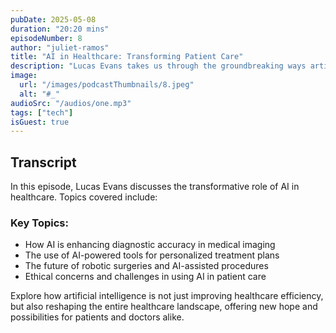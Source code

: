 ```yaml
---
pubDate: 2025-05-08
duration: "20:20 mins"
episodeNumber: 8
author: "juliet-ramos"
title: "AI in Healthcare: Transforming Patient Care"
description: "Lucas Evans takes us through the groundbreaking ways artificial intelligence is revolutionizing healthcare. From diagnosis to treatment, explore how AI is improving patient outcomes and the future of medical care."
image:
  url: "/images/podcastThumbnails/8.jpeg"
  alt: "#_"
audioSrc: "/audios/one.mp3"
tags: ["tech"]
isGuest: true
---
```


## Transcript

In this episode, Lucas Evans discusses the transformative role of AI in healthcare. Topics covered include:

### Key Topics:
- How AI is enhancing diagnostic accuracy in medical imaging
- The use of AI-powered tools for personalized treatment plans
- The future of robotic surgeries and AI-assisted procedures
- Ethical concerns and challenges in using AI in patient care

Explore how artificial intelligence is not just improving healthcare efficiency, but also reshaping the entire healthcare landscape, offering new hope and possibilities for patients and doctors alike.
